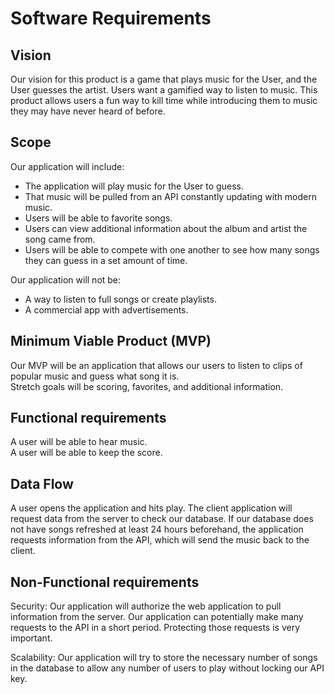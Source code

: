 # Software Requirements  

## Vision  

Our vision for this product is a game that plays music for the User, and the User guesses the artist. Users want a gamified way to listen to music. This product allows users a fun way to kill time while introducing them to music they may have never heard of before.  

## Scope  

Our application will include:  

* The application will play music for the User to guess.  
* That music will be pulled from an API constantly updating with modern music.  
* Users will be able to favorite songs.  
* Users can view additional information about the album and artist the song came from.  
* Users will be able to compete with one another to see how many songs they can guess in a set amount of time.  

Our application will not be:  

* A way to listen to full songs or create playlists.  
* A commercial app with advertisements.  

## Minimum Viable Product (MVP)  

Our MVP will be an application that allows our users to listen to clips of popular music and guess what song it is.  
Stretch goals will be scoring, favorites, and additional information.  

## Functional requirements  

A user will be able to hear music.  
A user will be able to keep the score.  

## Data Flow  

A user opens the application and hits play. The client application will request data from the server to check our database. If our database does not have songs refreshed at least 24 hours beforehand, the application requests information from the API, which will send the music back to the client.  

## Non-Functional requirements  

Security: Our application will authorize the web application to pull information from the server. Our application can potentially make many requests to the API in a short period. Protecting those requests is very important.  

Scalability: Our application will try to store the necessary number of songs in the database to allow any number of users to play without locking our API key.  

